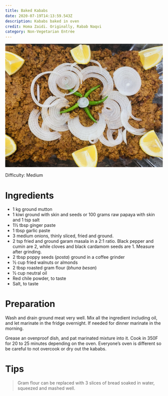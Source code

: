 ```yaml
---
title: Baked Kababs
date: 2020-07-19T14:13:59.543Z
description: Kababs baked in oven
credit: Homa Zaidi. Originally, Rabab Naqvi
category: Non-Vegetarian Entrée
---
```

![](aa974a6b-73f7-4013-8af2-dd5faf5f82b4.jpeg)



Difficulty: Medium

# Ingredients

* 1 kg ground mutton
* 1 kiwi ground with skin and seeds or 100 grams raw papaya with skin and 1 tsp salt
* 1½ tbsp ginger paste
* 1 tbsp garlic paste
* 3 medium onions, thinly sliced, fried and ground.
* 2 tsp fried and ground garam masala in a 2:1 ratio. Black pepper and cumin are 2, while cloves and black cardamom seeds are 1. Measure after grinding.
* 2 tbsp poppy seeds (*posta*) ground in a coffee grinder
* ½ cup fried walnuts or almonds
* 2 tbsp roasted gram flour (*bhuna besan*)
* ½ cup neutral oil
* Red chile powder, to taste
* Salt, to taste

# Preparation

Wash and drain ground meat very well. Mix all the ingredient including oil, and let marinate in the fridge overnight. If needed for dinner marinate in the morning.

Grease an ovenproof dish, and pat marinated mixture into it. Cook in 350F for 20 to 25 minutes depending on the oven. Everyone’s oven is different so be careful to not overcook or dry out the kababs.

# Tips

> Gram flour can be replaced with 3 slices of bread soaked in water, squeezed and mashed well.